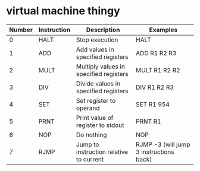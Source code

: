 # virtual machine thingy

|Number|Instruction|Description|Examples
-------|-----------|-----------|--------|
|0|HALT|Stop execution|HALT|
|1|ADD| Add values in specified registers | ADD R1 R2 R3 |
|2|MULT| Multiply values in specified registers | MULT R1 R2 R2 |
|3|DIV| Divide values in specified registers | DIV R1 R2 R3 |
|4|SET| Set register to operand | SET R1 954 |
|5|PRNT| Print value of register to stdout | PRNT R1 |
|6|NOP| Do nothing | NOP |
|7|RJMP| Jump to instruction relative to current | RJMP -3 (will jump 3 instructions back)|